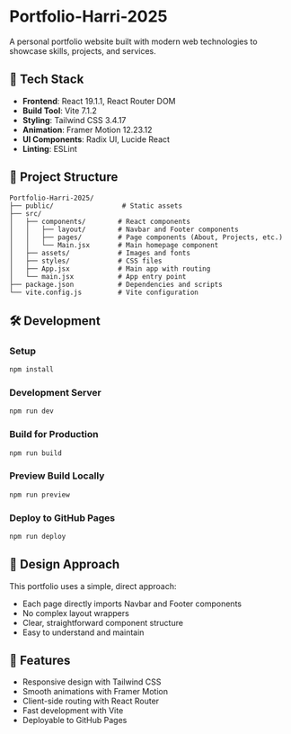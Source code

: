 # Portfolio-Harri-2025

A personal portfolio website built with modern web technologies to showcase skills, projects, and services.

## 🚀 Tech Stack

- **Frontend**: React 19.1.1, React Router DOM
- **Build Tool**: Vite 7.1.2
- **Styling**: Tailwind CSS 3.4.17
- **Animation**: Framer Motion 12.23.12
- **UI Components**: Radix UI, Lucide React
- **Linting**: ESLint

## 📁 Project Structure

```
Portfolio-Harri-2025/
├── public/                 # Static assets
├── src/
│   ├── components/        # React components
│   │   ├── layout/        # Navbar and Footer components
│   │   ├── pages/         # Page components (About, Projects, etc.)
│   │   └── Main.jsx       # Main homepage component
│   ├── assets/            # Images and fonts
│   ├── styles/            # CSS files
│   ├── App.jsx            # Main app with routing
│   └── main.jsx           # App entry point
├── package.json           # Dependencies and scripts
└── vite.config.js         # Vite configuration
```

## 🛠️ Development

### Setup
```bash
npm install
```

### Development Server
```bash
npm run dev
```

### Build for Production
```bash
npm run build
```

### Preview Build Locally
```bash
npm run preview
```

### Deploy to GitHub Pages
```bash
npm run deploy
```

## 🎨 Design Approach

This portfolio uses a simple, direct approach:

- Each page directly imports Navbar and Footer components
- No complex layout wrappers
- Clear, straightforward component structure
- Easy to understand and maintain

## 📱 Features

- Responsive design with Tailwind CSS
- Smooth animations with Framer Motion
- Client-side routing with React Router
- Fast development with Vite
- Deployable to GitHub Pages